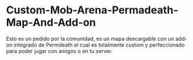 # Custom-Mob-Arena-Permadeath-Map-And-Add-on
Esto es un pedido por la comunidad, es un mapa descargable con un add-on integrado de Permdeath el cual es totalmente custom y perfeccionado para poder jugar con amigos o en tu server.
